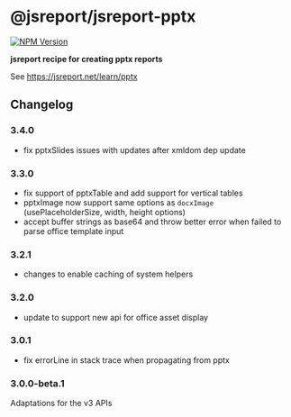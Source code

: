 # @jsreport/jsreport-pptx
[![NPM Version](http://img.shields.io/npm/v/@jsreport/jsreport-pptx.svg?style=flat-square)](https://npmjs.com/package/@jsreport/jsreport-pptx)

**jsreport recipe for creating pptx reports**

See https://jsreport.net/learn/pptx

## Changelog

### 3.4.0

- fix pptxSlides issues with updates after xmldom dep update

### 3.3.0

- fix support of pptxTable and add support for vertical tables
- pptxImage now support same options as `docxImage` (usePlaceholderSize, width, height options)
- accept buffer strings as base64 and throw better error when failed to parse office template input

### 3.2.1

- changes to enable caching of system helpers

### 3.2.0

- update to support new api for office asset display

### 3.0.1

- fix errorLine in stack trace when propagating from pptx

### 3.0.0-beta.1

Adaptations for the v3 APIs


